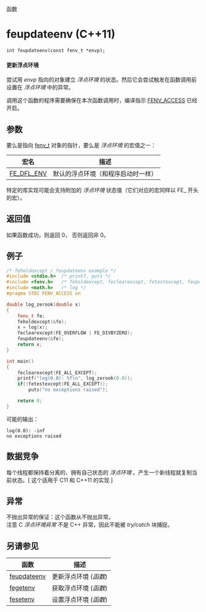 函数

# feupdateenv (C++11)

`int feupdateenv(const fenv_t *envp);`

#### 更新浮点环境

尝试用 _envp_ 指向的对象建立 _浮点环境_ 的状态。然后它会尝试触发在函数调用前设置在 _浮点环境_ 中的异常。

调用这个函数的程序需要确保在本次函数调用时，编译指示 [FENV_ACCESS](FENV_ACCESS.md) 已经开启。


## 参数

要么是指向 [fenv_t](fenv_t.md) 对象的指针，要么是 _浮点环境_ 的宏值之一：

宏名       | 描述
---------- | ----
[FE_DFL_ENV](FE_DFL_ENV.md) | 默认的浮点环境（和程序启动时一样）

特定的库实现可能会支持附加的 _浮点环境_ 状态值（它们对应的宏同样以 FE_ 开头的宏）。


## 返回值

如果函数成功，则返回 0， 否则返回非 0。


## 例子

```cpp
/* feholdexcept / feupdateenv example */
#include <stdio.h>	/* printf, puts */
#include <fenv.h>	/* feholdexcept, feclearexcept, fetestexcept, feupdateenv, FE_* */
#include <math.h>	/* log */
#pragma STDC FENV_ACCESS on

double log_zerook(double x)
{
	fenv_t fe;
	feholdexcept(&fe);
	x = log(x);
	feclearexcept(FE_OVERFLOW | FE_DIVBYZERO);
	feupdateenv(&fe);
	return x;
}

int main()
{
	feclearexcept(FE_ALL_EXCEPT);
	printf("log(0.0): %f\n", log_zerook(0.0));
	if(!fetestexcept(FE_ALL_EXCEPT));
		puts("no exceptions raised");

	return 0;
}
```

可能的输出：  
```
log(0.0): -inf
no exceptions raised
```


## 数据竞争

每个线程都保持着分离的、拥有自己状态的 _浮点环境_ 。产生一个新线程就复制当前状态。[ 这个适用于 C11 和 C++11 的实现 ]


## 异常

不抛出异常的保证：这个函数从不抛出异常。  
注意 C _浮点环境异常_ 不是 C++ 异常，因此不能被 _try/catch_ 块捕捉。


## 另请参见

函数                          | 描述
----------------------------- | ---------------------
[feupdateenv](feupdateenv.md) | 更新浮点环境 (_函数_)
[fegetenv](fegetenv.md)       | 获取浮点环境 (_函数_)
[fesetenv](fesetenv.md)       | 设置浮点环境 (_函数_)
